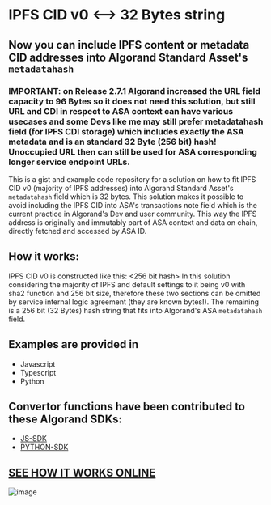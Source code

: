 # IPFS CID v0 <--> 32 Bytes string
## Now you can include IPFS content or metadata CID addresses into Algorand Standard Asset's `metadatahash`

### IMPORTANT: on Release 2.7.1 Algorand increased the URL field capacity to 96 Bytes so it does not need this solution, but still URL and CDI in respect to ASA context can have various usecases and some Devs like me may still prefer metadatahash field (for IPFS CDI storage) which includes exactly the ASA metadata and is an standard 32 Byte (256 bit) hash! Unoccupied URL then can still be used for ASA corresponding longer service endpoint URLs. 

This is a gist and example code repository for a solution on how to fit IPFS CID v0 (majority of IPFS addresses) into Algorand Standard Asset's `metadatahash` field which is 32 bytes. This solution makes it possible to avoid including the IPFS CID into ASA's transactions note field which is the current practice in Algorand's Dev  and user community. This way the IPFS address is originally and immutably part of ASA context and data on chain, directly fetched and accessed by ASA ID.

## How it works:

IPFS CID v0 is constructed like this: <function><size><256 bit hash>
In this solution considering the majority of IPFS and default settings to it being v0 with sha2 function and 256 bit size, therefore these two sections can be omitted by service internal logic agreement (they are known bytes!). The remaining is a 256 bit (32 Bytes) hash string that fits into Algorand's ASA `metadatahash` field.  

 ## Examples are provided in

- Javascript
- Typescript
- Python

## Convertor functions have been contributed to these Algorand SDKs:

- [JS-SDK](https://github.com/algorand/js-algorand-sdk/pull/427)
- [PYTHON-SDK](https://github.com/algorand/py-algorand-sdk/pull/229)
 
## [SEE HOW IT WORKS ONLINE](https://emg110.github.io/ipfs2bytes32/)
 ![image](https://user-images.githubusercontent.com/1900448/133991905-d462378b-ea92-4f71-9666-77d6d7893639.png)

 


